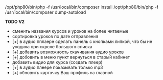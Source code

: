 /opt/php80/bin/php -f /usr/local/bin/composer install
/opt/php80/bin/php -f /usr/local/bin/composer dump-autoload

**TODO V2**
- сменить названия курсов и уроков на более читаемые
- сортировка уроков по дате отправления
- [+] в аудио пплаере сделать панель с кнопками липкой, что бы не уходила при скроле большого списка
- [+] добавить возможность скачивания аудио уроков
- [+] добовить в меню пункт вернуться в старый кабинет
- добавить видио для курса (создать плеер)
- [+] в аудио плеере показывать только mp3
- [+] обновить карточку Ваш профиль на главной
